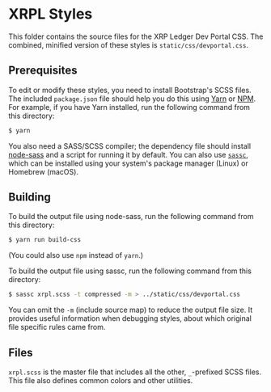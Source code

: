 # XRPL Styles

This folder contains the source files for the XRP Ledger Dev Portal CSS. The combined, minified version of these styles is `static/css/devportal.css`.

## Prerequisites

To edit or modify these styles, you need to install Bootstrap's SCSS files. The included `package.json` file should help you do this using [Yarn](https://yarnpkg.com/) or [NPM](https://www.npmjs.com/). For example, if you have Yarn installed, run the following command from this directory:

```sh
$ yarn
```

You also need a SASS/SCSS compiler; the dependency file should install [node-sass](https://www.npmjs.com/package/sass) and a script for running it by default. You can also use [`sassc`](https://github.com/sass/sassc/), which can be installed using your system's package manager (Linux) or Homebrew (macOS).

## Building

To build the output file using node-sass, run the following command from this directory:

```sh
$ yarn run build-css
```

(You could also use `npm` instead of `yarn`.)

To build the output file using sassc, run the following command from this directory:

```sh
$ sassc xrpl.scss -t compressed -m > ../static/css/devportal.css
```

You can omit the `-m` (include source map) to reduce the output file size. It provides useful information when debugging styles, about which original file specific rules came from.

## Files

`xrpl.scss` is the master file that includes all the other, `_`-prefixed SCSS files. This file also defines common colors and other utilities.
